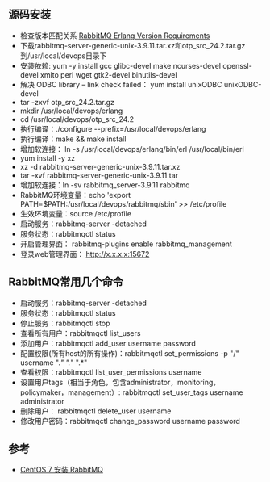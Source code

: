 ## 源码安装
* 检查版本匹配关系 [RabbitMQ Erlang Version Requirements](https://www.rabbitmq.com/which-erlang.html)
* 下载rabbitmq-server-generic-unix-3.9.11.tar.xz和otp_src_24.2.tar.gz到/usr/local/devops目录下
* 安装依赖: yum -y install gcc glibc-devel make ncurses-devel openssl-devel xmlto perl wget gtk2-devel binutils-devel
* 解决 ODBC library – link check failed： yum install unixODBC unixODBC-devel
* tar -zxvf otp_src_24.2.tar.gz
* mkdir /usr/local/devops/erlang
* cd /usr/local/devops/otp_src_24.2
* 执行编译：./configure --prefix=/usr/local/devops/erlang 
* 执行编译：make && make install
* 增加软连接： ln -s /usr/local/devops/erlang/bin/erl /usr/local/bin/erl
* yum install -y xz
* xz -d rabbitmq-server-generic-unix-3.9.11.tar.xz
* tar -xvf rabbitmq-server-generic-unix-3.9.11.tar
* 增加软连接：ln -sv rabbitmq_server-3.9.11 rabbitmq
* RabbitMQ环境变量：echo 'export PATH=$PATH:/usr/local/devops/rabbitmq/sbin' >> /etc/profile
* 生效环境变量：source /etc/profile
* 启动服务：rabbitmq-server -detached
* 服务状态：rabbitmqctl status
* 开启管理界面： rabbitmq-plugins enable rabbitmq_management
* 登录web管理界面： http://x.x.x.x:15672

## RabbitMQ常用几个命令
* 启动服务：rabbitmq-server -detached
* 服务状态：rabbitmqctl status
* 停止服务：rabbitmqctl stop
* 查看所有用户：rabbitmqctl list_users
* 添加用户：rabbitmqctl add_user username password
* 配置权限(所有host的所有操作)：rabbitmqctl set_permissions -p "/" username ".*" ".*" ".*"
* 查看权限：rabbitmqctl list_user_permissions username
* 设置用户tags（相当于角色，包含administrator，monitoring，policymaker，management）: rabbitmqctl set_user_tags username administrator
* 删除用户： rabbitmqctl delete_user username
* 修改用户密码：rabbitmqctl change_password username password

## 参考
* [CentOS 7 安装 RabbitMQ](https://segmentfault.com/a/1190000021637190)